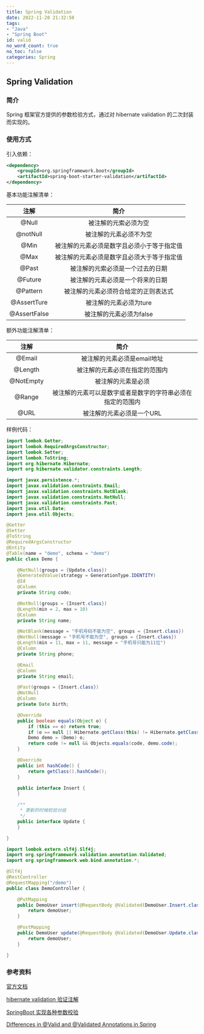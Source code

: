 ```yaml
---
title: Spring Validation
date: 2022-11-28 21:32:58
tags:
- "Java"
- "Spring Boot"
id: valid
no_word_count: true
no_toc: false
categories: Spring
---
```


## Spring Validation

### 简介

Spring 框架官方提供的参数检验方式，通过对 hibernate validation 的二次封装而实现的。

### 使用方式

引入依赖：

```xml
<dependency>
    <groupId>org.springframework.boot</groupId>
    <artifactId>spring-boot-starter-validation</artifactId>
</dependency>
```

基本功能注解清单：

|      注解      |          简介           |
|:------------:|:---------------------:|
|    @Null     |      被注解的元索必须为空       |
|   @notNull   |      被注解的元素必须不为空      |
|     @Min     | 被注解的元素必须是数字且必须小于等于指定值 |
|     @Max     | 被注解的元素必须是数字且必须大于等于指定值 |
|    @Past     |   被注解的元索必须是一个过去的日期    |
|   @Future    |   被注解的元素必须是一个将来的日期    |
|   @Pattern   |  被注解的元素必须符合给定的正则表达式   |
| @AssertTure  |     被注解的元素必须为ture     |
| @AssertFalse |    被注解的元素必须为false     |

额外功能注解清单：

|    注解     |              简介               |
|:---------:|:-----------------------------:|
|  @Email   |       被注解的元素必须是email地址        |
|  @Length  |        被注解的元素必须在指定的范围内        |
| @NotEmpty |           被注解的元素是必须           |
|  @Range   | 被注解的元素可以是数字或者是数字的字符串必须在指定的范围内 |
|   @URL    |        被注解的元素必须是一个URL         |

样例代码：

```java
import lombok.Getter;
import lombok.RequiredArgsConstructor;
import lombok.Setter;
import lombok.ToString;
import org.hibernate.Hibernate;
import org.hibernate.validator.constraints.Length;

import javax.persistence.*;
import javax.validation.constraints.Email;
import javax.validation.constraints.NotBlank;
import javax.validation.constraints.NotNull;
import javax.validation.constraints.Past;
import java.util.Date;
import java.util.Objects;

@Getter
@Setter
@ToString
@RequiredArgsConstructor
@Entity
@Table(name = "demo", schema = "demo")
public class Demo {

    @NotNull(groups = {Update.class})
    @GeneratedValue(strategy = GenerationType.IDENTITY)
    @Id
    @Column
    private String code;

    @NotNull(groups = {Insert.class})
    @Length(min = 2, max = 10)
    @Column
    private String name;

    @NotBlank(message = "手机号码不能为空", groups = {Insert.class})
    @NotNull(message = "手机号不能为空", groups = {Insert.class})
    @Length(min = 11, max = 11, message = "手机号只能为11位")
    @Column
    private String phone;

    @Email
    @Column
    private String email;

    @Past(groups = {Insert.class})
    @NotNull
    @Column
    private Date birth;

    @Override
    public boolean equals(Object o) {
        if (this == o) return true;
        if (o == null || Hibernate.getClass(this) != Hibernate.getClass(o)) return false;
        Demo demo = (Demo) o;
        return code != null && Objects.equals(code, demo.code);
    }

    @Override
    public int hashCode() {
        return getClass().hashCode();
    }

    public interface Insert {
    }

    /**
     * 更新的时候校验分组
     */
    public interface Update {
    }

}
```

```java
import lombok.extern.slf4j.Slf4j;
import org.springframework.validation.annotation.Validated;
import org.springframework.web.bind.annotation.*;

@Slf4j
@RestController
@RequestMapping("/demo")
public class DemoController {

    @PutMapping
    public DemoUser insert(@RequestBody @Validated(DemoUser.Insert.class) DemoUser demoUser) {
        return demoUser;
    }

    @PostMapping
    public DemoUser update(@RequestBody @Validated(DemoUser.Update.class) DemoUser demoUser) {
        return demoUser;
    }

}
```

### 参考资料

[官方文档](https://spring.io/guides/gs/validating-form-input/)

[hibernate validation 验证注解](https://docs.jboss.org/hibernate/validator/8.0/reference/en-US/html_single/#section-builtin-constraints)

[SpringBoot 实现各种参数校验](https://juejin.cn/post/7080419992386142215)

[Differences in @Valid and @Validated Annotations in Spring](https://www.baeldung.com/spring-valid-vs-validated)